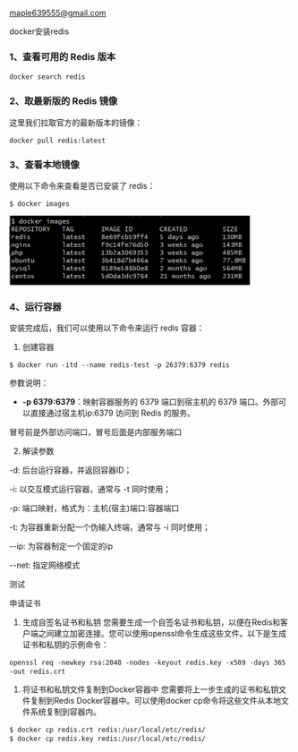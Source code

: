 maple639555@gmail.com

docker安装redis

### 1、查看可用的 Redis 版本

```shell
docker search redis
```

### 2、取最新版的 Redis 镜像

这里我们拉取官方的最新版本的镜像：

```shell
docker pull redis:latest
```

### 3、查看本地镜像

使用以下命令来查看是否已安装了 redis：

```
$ docker images
```

![image-20230620142458003](./image-20230620142458003.png)

### 4、运行容器

安装完成后，我们可以使用以下命令来运行 redis 容器：

1. 创建容器

```shell
$ docker run -itd --name redis-test -p 26379:6379 redis
```

参数说明：

- **-p 6379:6379**：映射容器服务的 6379 端口到宿主机的 6379 端口。外部可以直接通过宿主机ip:6379 访问到 Redis 的服务。

冒号前是外部访问端口，冒号后面是内部服务端口

2. 解读参数

-d: 后台运行容器，并返回容器ID；

-i: 以交互模式运行容器，通常与 -t 同时使用；

-p: 端口映射，格式为：主机(宿主)端口:容器端口

-t: 为容器重新分配一个伪输入终端，通常与 -i 同时使用；

--ip: 为容器制定一个固定的ip

--net: 指定网络模式

测试

申请证书

1. 生成自签名证书和私钥 您需要生成一个自签名证书和私钥，以便在Redis和客户端之间建立加密连接。您可以使用openssl命令生成这些文件。以下是生成证书和私钥的示例命令：

```shell
openssl req -newkey rsa:2048 -nodes -keyout redis.key -x509 -days 365 -out redis.crt
```

1. 将证书和私钥文件复制到Docker容器中 您需要将上一步生成的证书和私钥文件复制到Redis Docker容器中。可以使用docker cp命令将这些文件从本地文件系统复制到容器内。

```
$ docker cp redis.crt redis:/usr/local/etc/redis/
$ docker cp redis.key redis:/usr/local/etc/redis/
```

